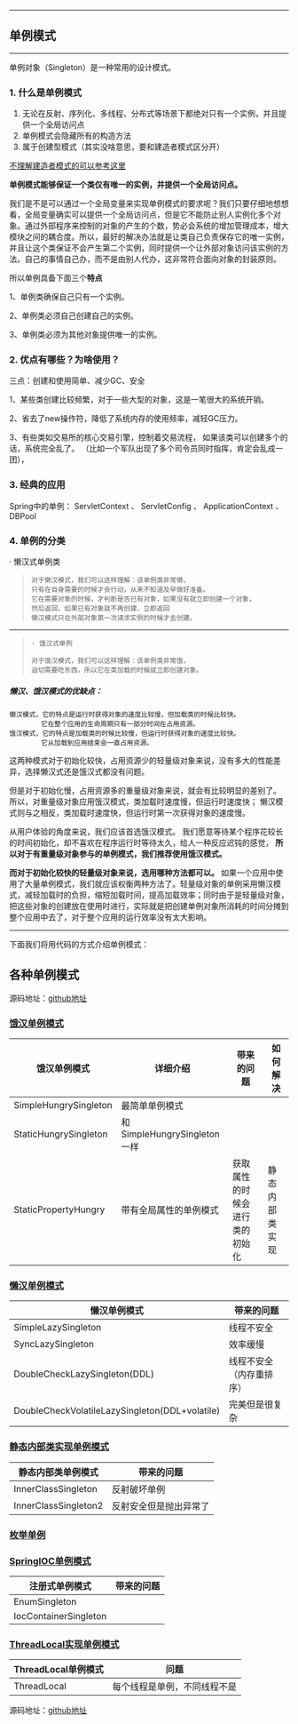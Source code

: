 

---
## 单例模式
---
单例对象（Singleton）是一种常用的设计模式。

### 1. 什么是单例模式

1. 无论在反射、序列化、多线程、分布式等场景下都绝对只有一个实例，并且提供一个全局访问点
2. 单例模式会隐藏所有的构造方法
3. 属于创建型模式（其实没啥意思，要和建造者模式区分开）

[不理解建造者模式的可以参考这里](https://blog.csdn.net/qq_39455116/article/details/88384600)

**单例模式能够保证一个类仅有唯一的实例，并提供一个全局访问点。**

我们是不是可以通过一个全局变量来实现单例模式的要求呢？我们只要仔细地想想看，全局变量确实可以提供一个全局访问点，但是它不能防止别人实例化多个对象。通过外部程序来控制的对象的产生的个数，势必会系统的增加管理成本，增大模块之间的耦合度。所以，最好的解决办法就是让类自己负责保存它的唯一实例，并且让这个类保证不会产生第二个实例，同时提供一个让外部对象访问该实例的方法。自己的事情自己办，而不是由别人代办，这非常符合面向对象的封装原则。

所以单例具备下面三个**特点**

1、单例类确保自己只有一个实例。

2、单例类必须自己创建自己的实例。

3、单例类必须为其他对象提供唯一的实例。



### 2. 优点有哪些？为啥使用？

三点：创建和使用简单、减少GC、安全

   1、某些类创建比较频繁，对于一些大型的对象，这是一笔很大的系统开销。
    
   2、省去了new操作符，降低了系统内存的使用频率，减轻GC压力。
    
   3、有些类如交易所的核心交易引擎，控制着交易流程，
    			如果该类可以创建多个的话，系统完全乱了。
    		（比如一个军队出现了多个司令员同时指挥，肯定会乱成一团），





### 3. 经典的应用

Spring中的单例： ServletContext 、 ServletConfig 、 ApplicationContext 、 DBPool



### 4. 单例的分类

·  懒汉式单例类

>     对于懒汉模式，我们可以这样理解：该单例类非常懒，
>     只有在自身需要的时候才会行动，从来不知道及早做好准备。
>     它在需要对象的时候，才判断是否已有对象，如果没有就立即创建一个对象，
>     然后返回，如果已有对象就不再创建，立即返回
>     懒汉模式只在外部对象第一次请求实例的时候才去创建。

---

>     · 饿汉式单例
>
>     对于饿汉模式，我们可以这样理解：该单例类非常饿，
>     迫切需要吃东西，所以它在类加载的时候就立即创建对象。

##### 懒汉、饿汉模式的优缺点：

    懒汉模式，它的特点是运行时获得对象的速度比较慢，但加载类的时候比较快。
    		它在整个应用的生命周期只有一部分时间在占用资源。
    饿汉模式，它的特点是加载类的时候比较慢，但运行时获得对象的速度比较快。
    	    它从加载到应用结束会一直占用资源。

这两种模式对于初始化较快，占用资源少的轻量级对象来说，没有多大的性能差异，选择懒汉式还是饿汉式都没有问题。

但是对于初始化慢，占用资源多的重量级对象来说，就会有比较明显的差别了。
所以，对重量级对象应用饿汉模式，类加载时速度慢，但运行时速度快；
懒汉模式则与之相反，类加载时速度快，但运行时第一次获得对象的速度慢。

从用户体验的角度来说，我们应该首选饿汉模式。
我们愿意等待某个程序花较长的时间初始化，却不喜欢在程序运行时等待太久，给人一种反应迟钝的感觉，
**所以对于有重量级对象参与的单例模式，我们推荐使用饿汉模式。**

**而对于初始化较快的轻量级对象来说，选用哪种方法都可以。**
如果一个应用中使用了大量单例模式，我们就应该权衡两种方法了。轻量级对象的单例采用懒汉模式，减轻加载时的负担，缩短加载时间，提高加载效率；同时由于是轻量级对象，把这些对象的创建放在使用时进行，实际就是把创建单例对象所消耗的时间分摊到整个应用中去了，对于整个应用的运行效率没有太大影响。

---

下面我们将用代码的方式介绍单例模式：



##  各种单例模式
源码地址：[github地址](https://github.com/HouChenggong/springboot_dubbo/tree/master/tools/src/main/java/cn/net/health/tools/design/single)

###   [饿汉单例模式](./docs/单例模式/饿汉单例模式.md)
| 饿汉单例模式          | 详细介绍                    | 带来的问题                     | 如何解决       |
| --------------------- | --------------------------- | ------------------------------ | -------------- |
| SimpleHungrySingleton | 最简单单例模式              |                                |                |
| StaticHungrySingleton | 和SimpleHungrySingleton一样 |                                |                |
| StaticPropertyHungry  | 带有全局属性的单例模式      | 获取属性的时候会进行类的初始化 | 静态内部类实现 |

### [懒汉单例模式](./docs/单例模式/懒汉单例模式.md)



| 懒汉单例模式                                   | 带来的问题               |
| ---------------------------------------------- | ------------------------ |
| SimpleLazySingleton                            | 线程不安全               |
| SyncLazySingleton                              | 效率缓慢                 |
| DoubleCheckLazySingleton(DDL)                  | 线程不安全（内存重排序） |
| DoubleCheckVolatileLazySingleton(DDL+volatile) | 完美但是很复杂           |

### [静态内部类实现单例模式](./docs/单例模式/静态内部类实现单例模式.md)

| 静态内部类单例模式   | 带来的问题             |
| -------------------- | ---------------------- |
| InnerClassSingleton  | 反射破坏单例           |
| InnerClassSingleton2 | 反射安全但是抛出异常了 |



### 

### [枚举单例](./docs/单例模式/枚举实现单例剖析.md)

### [SpringIOC单例模式](./docs/单例模式/IOC实现的单例模式--容器式.md)

| 注册式单例模式        | 带来的问题 |
| --------------------- | ---------- |
| EnumSingleton         |            |
| IocContainerSingleton |            |



### [ThreadLocal实现单例模式](./docs/单例模式/ThreadLocal实现单例模式.md)



| ThreadLocal单例模式 | 问题                         |
| ------------------- | ---------------------------- |
| ThreadLocal         | 每个线程是单例，不同线程不是 |

 



源码地址：[github地址](https://github.com/HouChenggong/springboot_dubbo/tree/master/tools/src/main/java/cn/net/health/tools/design/single)